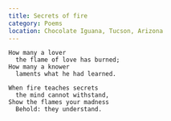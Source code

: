 ```yaml
---
title: Secrets of fire
category: Poems
location: Chocolate Iguana, Tucson, Arizona
---
```


    How many a lover
      the flame of love has burned;
    How many a knower
      laments what he had learned.

    When fire teaches secrets
      the mind cannot withstand,
    Show the flames your madness
      Behold: they understand.


